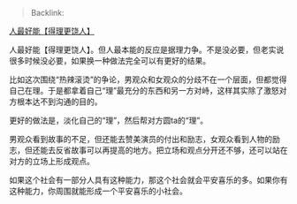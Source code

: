 > Backlink:

[人最好能【得理更饶人】](https://www.zhihu.com/pin/1743896504517906432)

人最好能【得理更饶人】。但人最本能的反应是据理力争。不是没必要，但老实说很多时候没必要，如果换一种做法完全可以有更好的结果。

比如这次围绕“热辣滚烫”的争论，男观众和女观众的分歧不在一个层面，但都觉得自己在理。于是都拿着自己“理”最充分的东西和另一方对峙，这样其实除了激怒对方根本达不到沟通的目的。

更好的做法是，淡化自己的“理”，然后帮对方圆ta的“理”。

男观众看到故事的不足，但还能去赞美演员的付出和励志，女观众看到人物的励志，但还能去反省故事可以再提高的地方。把立场和观点分开还不够，还可以站在对方的立场上形成观点。

如果这个社会有一部分人具有这种能力，那这个社会就会平安喜乐的多。如果你有这种能力，你周围就能形成一个平安喜乐的小社会。
